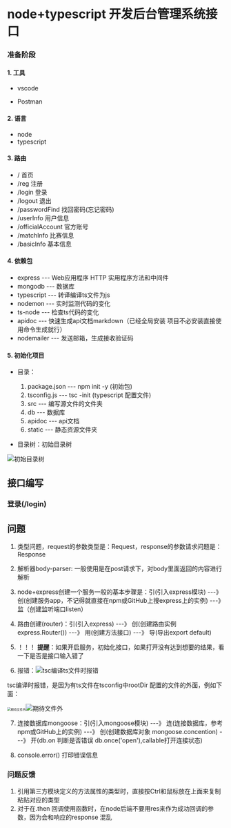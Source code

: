 # node+typescript 开发后台管理系统接口

### 准备阶段

#### 1. 工具

+  vscode

+ Postman

#### 2. 语言

+ node 
+ typescript

#### 3. 路由

+ /   首页
+ /reg  注册
+ /login 登录
+ /logout 退出
+ /passwordFind  找回密码(忘记密码)
+ /userInfo 用户信息
+ /officialAccount  官方账号
+ /matchInfo 比赛信息
+ /basicInfo  基本信息

#### 4. 依赖包

+ express --- Web应用程序 HTTP 实用程序方法和中间件 
+ mongodb --- 数据库
+ typescript --- 转译编译ts文件为js
+ nodemon --- 实时监测代码的变化
+ ts-node --- 检查ts代码的变化
+ apidoc --- 快速生成api文档markdown（已经全局安装 项目不必安装直接使用命令生成就行）
+ nodemailer --- 发送邮箱，生成接收验证码

#### 5. 初始化项目

+ 目录： 
  1.  package.json  --- npm init -y (初始包)
  2.  tsconfig.js --- tsc -init (typescript 配置文件)
  3.  src --- 编写源文件的文件夹
  4.  db  ---  数据库
  5.  apidoc --- api文档
  6.  static --- 静态资源文件夹

+ 目录树：初始目录树


![初始目录树](D:\Desktop\node+typescript---后台路由设置\初始目录树.png)



## 接口编写

### 登录(/login)











## 问题

1. 类型问题，request的参数类型是：Request，response的参数请求问题是： Response

2. 解析器body-parser: 一般使用是在post请求下，对body里面返回的内容进行解析

3. node+express创建一个服务一般的基本步骤是：引(引入express模块) ---》 创(创建服务app，不记得就直接在npm或GitHub上搜express上的实例) ---》 监（创建监听端口listen）

4. 路由创建(router)：引(引入express) ---》 创(创建路由实例express.Router()) ---》 用(创建方法接口) ---》 导(导出export default)

5. ！！！ **提醒**：如果开启服务，初始化接口，如果打开没有达到想要的结果，看一下是否是接口输入错了

6.  报错：![tsc编译ts文件时报错](D:\Desktop\node+typescript---后台路由设置\tsc编译ts文件时报错.png)

   tsc编译时报错，是因为有ts文件在tsconfig中rootDir 配置的文件的外面，例如下面：

   <img src="D:\Desktop\node+typescript---后台路由设置\期待编译目录.png" alt="期待文件外" style="zoom: 50%;" />![期待文件外](D:\Desktop\node+typescript---后台路由设置\期待文件外.png)

   

7.  连接数据库mongoose：引(引入mongoose模块) ---》 连(连接数据库，参考npm或GitHub上的实例) ---》 创(创建数据库对象 mongoose.concention) ---》 开(db.on 判断是否错误 db.once('open'),callable打开连接状态)

8. console.error() 打印错误信息



### 问题反馈

1. 引用第三方模块定义的方法属性的类型时，直接按Ctrl和鼠标放在上面来复制粘贴对应的类型
2. 对于在.then 回调使用函数时，在node后端不要用res来作为成功回调的参数，因为会和响应的response 混乱